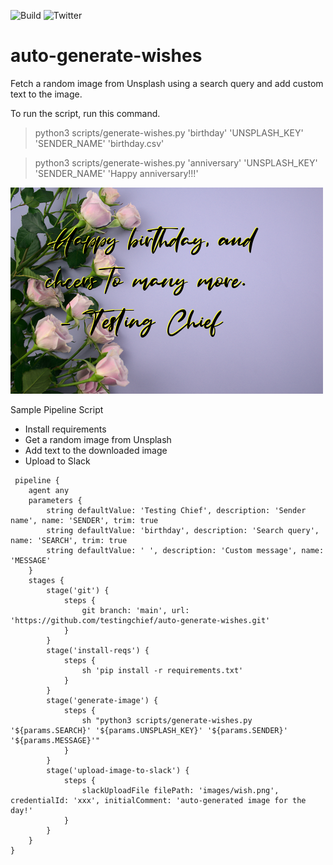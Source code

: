 ![Build](http://img.shields.io/badge/release-1.0-GREEN.svg)
![Twitter](http://img.shields.io/badge/@testingchief--lightgrey?logo=twitter&amp;style=social)

# auto-generate-wishes
Fetch a random image from Unsplash using a search query and add custom text to the image.

To run the script, run this command.
> python3 scripts/generate-wishes.py 'birthday' 'UNSPLASH_KEY' 'SENDER_NAME' 'birthday.csv'

> python3 scripts/generate-wishes.py 'anniversary' 'UNSPLASH_KEY' 'SENDER_NAME' 'Happy anniversary!!!'

![Auto Generated Image](https://github.com/testingchief/auto-generate-wishes/blob/main/images/wish.png?raw=true)

Sample Pipeline Script
- Install requirements
- Get a random image from Unsplash
- Add text to the downloaded image
- Upload to Slack
  
```
 pipeline {
    agent any
    parameters {
        string defaultValue: 'Testing Chief', description: 'Sender name', name: 'SENDER', trim: true
        string defaultValue: 'birthday', description: 'Search query', name: 'SEARCH', trim: true
        string defaultValue: ' ', description: 'Custom message', name: 'MESSAGE'
    }
    stages {
        stage('git') {
            steps {
                git branch: 'main', url: 'https://github.com/testingchief/auto-generate-wishes.git'
            }
        } 
        stage('install-reqs') {
            steps {
                sh 'pip install -r requirements.txt'
            }
        }
        stage('generate-image') {
            steps {
                sh "python3 scripts/generate-wishes.py '${params.SEARCH}' '${params.UNSPLASH_KEY}' '${params.SENDER}' '${params.MESSAGE}'"
            }
        } 
        stage('upload-image-to-slack') {
            steps {
                slackUploadFile filePath: 'images/wish.png', credentialId: 'xxx', initialComment: 'auto-generated image for the day!'
            }
        }
    }
}
```

